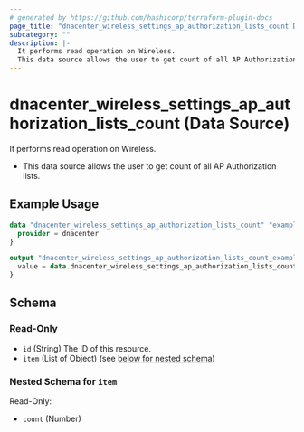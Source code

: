 ```yaml
---
# generated by https://github.com/hashicorp/terraform-plugin-docs
page_title: "dnacenter_wireless_settings_ap_authorization_lists_count Data Source - terraform-provider-dnacenter"
subcategory: ""
description: |-
  It performs read operation on Wireless.
  This data source allows the user to get count of all AP Authorization lists.
---
```


# dnacenter_wireless_settings_ap_authorization_lists_count (Data Source)

It performs read operation on Wireless.

- This data source allows the user to get count of all AP Authorization lists.

## Example Usage

```terraform
data "dnacenter_wireless_settings_ap_authorization_lists_count" "example" {
  provider = dnacenter
}

output "dnacenter_wireless_settings_ap_authorization_lists_count_example" {
  value = data.dnacenter_wireless_settings_ap_authorization_lists_count.example.item
}
```

<!-- schema generated by tfplugindocs -->
## Schema

### Read-Only

- `id` (String) The ID of this resource.
- `item` (List of Object) (see [below for nested schema](#nestedatt--item))

<a id="nestedatt--item"></a>
### Nested Schema for `item`

Read-Only:

- `count` (Number)
